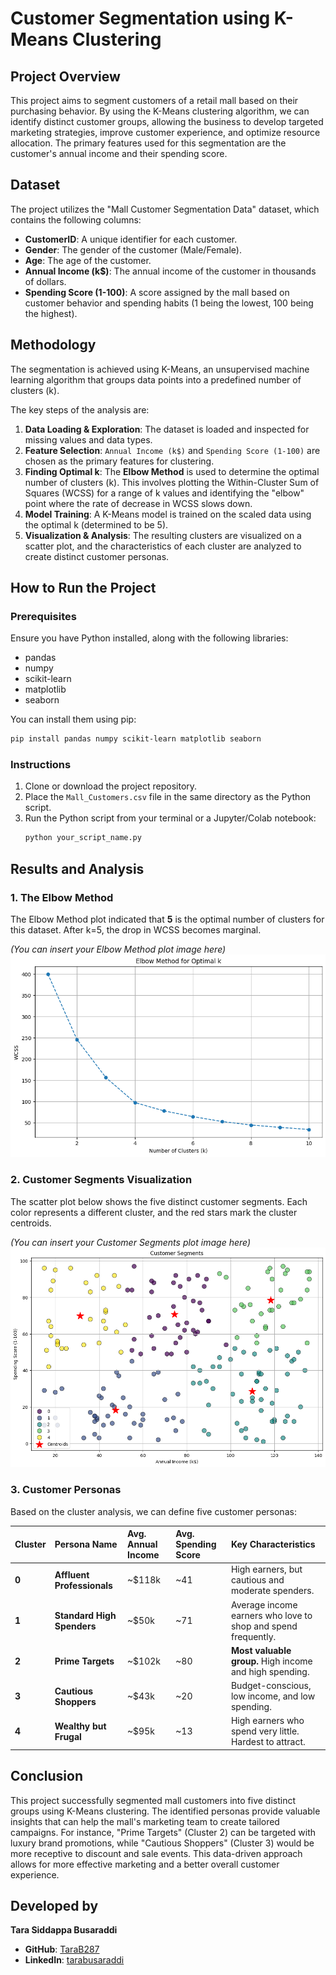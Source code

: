 # Customer Segmentation using K-Means Clustering

## Project Overview

This project aims to segment customers of a retail mall based on their purchasing behavior. By using the K-Means clustering algorithm, we can identify distinct customer groups, allowing the business to develop targeted marketing strategies, improve customer experience, and optimize resource allocation. The primary features used for this segmentation are the customer's annual income and their spending score.


## Dataset

The project utilizes the "Mall Customer Segmentation Data" dataset, which contains the following columns:

* **CustomerID**: A unique identifier for each customer.
* **Gender**: The gender of the customer (Male/Female).
* **Age**: The age of the customer.
* **Annual Income (k$)**: The annual income of the customer in thousands of dollars.
* **Spending Score (1-100)**: A score assigned by the mall based on customer behavior and spending habits (1 being the lowest, 100 being the highest).

## Methodology

The segmentation is achieved using K-Means, an unsupervised machine learning algorithm that groups data points into a predefined number of clusters (k).

The key steps of the analysis are:
1.  **Data Loading & Exploration**: The dataset is loaded and inspected for missing values and data types.
2.  **Feature Selection**: `Annual Income (k$)` and `Spending Score (1-100)` are chosen as the primary features for clustering.
3.  **Finding Optimal k**: The **Elbow Method** is used to determine the optimal number of clusters (k). This involves plotting the Within-Cluster Sum of Squares (WCSS) for a range of k values and identifying the "elbow" point where the rate of decrease in WCSS slows down.
4.  **Model Training**: A K-Means model is trained on the scaled data using the optimal k (determined to be 5).
5.  **Visualization & Analysis**: The resulting clusters are visualized on a scatter plot, and the characteristics of each cluster are analyzed to create distinct customer personas.


## How to Run the Project

### Prerequisites

Ensure you have Python installed, along with the following libraries:
* pandas
* numpy
* scikit-learn
* matplotlib
* seaborn

You can install them using pip:
```bash
pip install pandas numpy scikit-learn matplotlib seaborn
```

### Instructions
1.  Clone or download the project repository.
2.  Place the `Mall_Customers.csv` file in the same directory as the Python script.
3.  Run the Python script from your terminal or a Jupyter/Colab notebook:
    ```bash
    python your_script_name.py
    ```


## Results and Analysis

### 1. The Elbow Method

The Elbow Method plot indicated that **5** is the optimal number of clusters for this dataset. After k=5, the drop in WCSS becomes marginal.

*(You can insert your Elbow Method plot image here)*
![Elbow Method Plot](elbowmethod.png)

### 2. Customer Segments Visualization

The scatter plot below shows the five distinct customer segments. Each color represents a different cluster, and the red stars mark the cluster centroids.

*(You can insert your Customer Segments plot image here)*
![Customer Segments Plot](customersegment.png)

### 3. Customer Personas

Based on the cluster analysis, we can define five customer personas:

| Cluster | Persona Name              | Avg. Annual Income | Avg. Spending Score | Key Characteristics                                          |
| :------ | :------------------------ | :----------------- | :------------------ | :----------------------------------------------------------- |
| **0** | **Affluent Professionals** | ~$118k             | ~41                 | High earners, but cautious and moderate spenders.            |
| **1** | **Standard High Spenders**| ~$50k              | ~71                 | Average income earners who love to shop and spend frequently.  |
| **2** | **Prime Targets** | ~$102k             | ~80                 | **Most valuable group.** High income and high spending.      |
| **3** | **Cautious Shoppers** | ~$43k              | ~20                 | Budget-conscious, low income, and low spending.              |
| **4** | **Wealthy but Frugal** | ~$95k              | ~13                 | High earners who spend very little. Hardest to attract.      |


## Conclusion

This project successfully segmented mall customers into five distinct groups using K-Means clustering. The identified personas provide valuable insights that can help the mall's marketing team to create tailored campaigns. For instance, "Prime Targets" (Cluster 2) can be targeted with luxury brand promotions, while "Cautious Shoppers" (Cluster 3) would be more receptive to discount and sale events. This data-driven approach allows for more effective marketing and a better overall customer experience.

## Developed by

**Tara Siddappa Busaraddi**

* **GitHub**: [TaraB287](https://github.com/TaraB287)
* **LinkedIn**: [tarabusaraddi](https://www.linkedin.com/in/tarabusaraddi)
